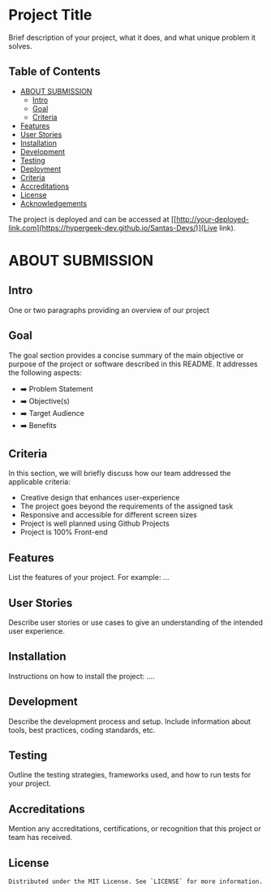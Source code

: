 
# Project Title

Brief description of your project, what it does, and what unique problem it solves.

## Table of Contents

- [ABOUT SUBMISSION](#about-submission)
  - [Intro](#intro)
  - [Goal](#goal)
  - [Criteria](#criteria)
- [Features](#features)
- [User Stories](#user-stories)
- [Installation](#installation)
- [Development](#development)
- [Testing](#testing)
- [Deployment](#deployment)
- [Criteria](#criteria)
- [Accreditations](#accreditations)
- [License](#license)
- [Acknowledgements](#acknowledgements)


The project is deployed and can be accessed at [[http://your-deployed-link.com](https://hypergeek-dev.github.io/Santas-Devs/)](Live link).


# ABOUT SUBMISSION
## Intro
One or two paragraphs providing an overview of our project

## Goal
The goal section provides a concise summary of the main objective or purpose of the project or software described in this README. It addresses the following aspects:

- ➡️ Problem Statement
- ➡️ Objective(s)
- ➡️ Target Audience
- ➡️ Benefits

## Criteria
In this section, we will briefly discuss how our team addressed the applicable criteria:

-  Creative design that enhances user-experience
-  The project goes beyond the requirements of the assigned task
-  Responsive and accessible for different screen sizes
-  Project is well planned using Github Projects
-  Project is 100% Front-end
## Features

List the features of your project. For example:
...

## User Stories

Describe user stories or use cases to give an understanding of the intended user experience.

## Installation

Instructions on how to install the project:
....

## Development

Describe the development process and setup. Include information about tools, best practices, coding standards, etc.

## Testing

Outline the testing strategies, frameworks used, and how to run tests for your project.



## Accreditations

Mention any accreditations, certifications, or recognition that this project or team has received.


## License

```
Distributed under the MIT License. See `LICENSE` for more information.
```


